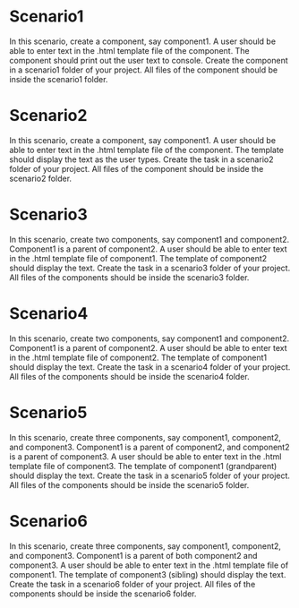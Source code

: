 # Scenario1

In this scenario, create a component, say component1. A user should be able to enter text in the .html template file of the component. The component should print out the user text to console.
Create the component in a scenario1 folder of your project. All files of the component should be inside the scenario1 folder.

# Scenario2

In this scenario, create a component, say component1. A user should be able to enter text in the .html template file of the component. The template should display the text as the user types.
Create the task in a scenario2 folder of your project. All files of the component should be inside the scenario2 folder.

# Scenario3

In this scenario, create two components, say component1 and component2. Component1 is a parent of component2.
A user should be able to enter text in the .html template file of component1. The template of component2 should display the text.
Create the task in a scenario3 folder of your project. All files of the components should be inside the scenario3 folder.


# Scenario4

In this scenario, create two components, say component1 and component2. Component1 is a parent of component2.
A user should be able to enter text in the .html template file of component2. The template of component1 should display the text.
Create the task in a scenario4 folder of your project. All files of the components should be inside the scenario4 folder.



# Scenario5

In this scenario, create three components, say component1, component2, and component3.
Component1 is a parent of component2, and component2 is a parent of component3.
A user should be able to enter text in the .html template file of component3. The template of component1 (grandparent) should display the text.
Create the task in a scenario5 folder of your project. All files of the components should be inside the scenario5 folder.

# Scenario6

In this scenario, create three components, say component1, component2, and component3.
Component1 is a parent of both component2 and component3.
A user should be able to enter text in the .html template file of component1. The template of component3 (sibling) should display the text.
Create the task in a scenario6 folder of your project. All files of the components should be inside the
scenario6 folder.
